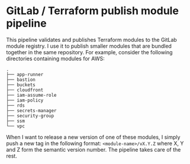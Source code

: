 # GitLab / Terraform publish module pipeline

This pipeline validates and publishes Terraform modules to the GitLab module registry. I use it to publish smaller 
modules that are bundled together in the same repository. For example, consider the following directories containing
modules for AWS:

```
.
├── app-runner
├── bastion
├── buckets
├── cloudfront
├── iam-assume-role
├── iam-policy
├── rds
├── secrets-manager
├── security-group
├── ssm
└── vpc
```

When I want to release a new version of one of these modules, I simply push a new tag in the following format: `<module-name>/vX.Y.Z`
where X, Y and Z form the semantic version number. The pipeline takes care of the rest.
